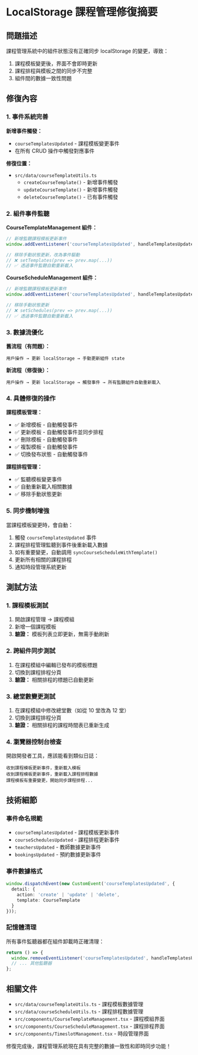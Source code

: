 # LocalStorage 課程管理修復摘要

## 問題描述

課程管理系統中的組件狀態沒有正確同步 localStorage 的變更，導致：
1. 課程模板變更後，界面不會即時更新
2. 課程排程與模板之間的同步不完整
3. 組件間的數據一致性問題

## 修復內容

### 1. 事件系統完善

**新增事件觸發：**
- `courseTemplatesUpdated` - 課程模板變更事件
- 在所有 CRUD 操作中觸發對應事件

**修復位置：**
- `src/data/courseTemplateUtils.ts`
  - `createCourseTemplate()` - 新增事件觸發
  - `updateCourseTemplate()` - 新增事件觸發  
  - `deleteCourseTemplate()` - 已有事件觸發

### 2. 組件事件監聽

**CourseTemplateManagement 組件：**
```typescript
// 新增監聽課程模板更新事件
window.addEventListener('courseTemplatesUpdated', handleTemplatesUpdated);

// 移除手動狀態更新，改為事件驅動
// ❌ setTemplates(prev => prev.map(...))
// ✅ 透過事件監聽自動重新載入
```

**CourseScheduleManagement 組件：**
```typescript
// 新增監聽課程模板更新事件
window.addEventListener('courseTemplatesUpdated', handleTemplatesUpdated);

// 移除手動狀態更新
// ❌ setSchedules(prev => prev.map(...))
// ✅ 透過事件監聽自動重新載入
```

### 3. 數據流優化

**舊流程（有問題）：**
```
用戶操作 → 更新 localStorage → 手動更新組件 state
```

**新流程（修復後）：**
```
用戶操作 → 更新 localStorage → 觸發事件 → 所有監聽組件自動重新載入
```

### 4. 具體修復的操作

**課程模板管理：**
- ✅ 新增模板 - 自動觸發事件
- ✅ 更新模板 - 自動觸發事件並同步排程
- ✅ 刪除模板 - 自動觸發事件
- ✅ 複製模板 - 自動觸發事件
- ✅ 切換發布狀態 - 自動觸發事件

**課程排程管理：**
- ✅ 監聽模板變更事件
- ✅ 自動重新載入相關數據
- ✅ 移除手動狀態更新

### 5. 同步機制增強

當課程模板變更時，會自動：
1. 觸發 `courseTemplatesUpdated` 事件
2. 課程排程管理監聽到事件後重新載入數據
3. 如有重要變更，自動調用 `syncCourseScheduleWithTemplate()`
4. 更新所有相關的課程排程
5. 通知時段管理系統更新

## 測試方法

### 1. 課程模板測試
1. 開啟課程管理 → 課程模組
2. 新增一個課程模板
3. **驗證：** 模板列表立即更新，無需手動刷新

### 2. 跨組件同步測試
1. 在課程模組中編輯已發布的模板標題
2. 切換到課程排程分頁
3. **驗證：** 相關排程的標題已自動更新

### 3. 總堂數變更測試
1. 在課程模組中修改總堂數（如從 10 堂改為 12 堂）
2. 切換到課程排程分頁
3. **驗證：** 相關排程的課程時間表已重新生成

### 4. 瀏覽器控制台檢查
開啟開發者工具，應該能看到類似日誌：
```
收到課程模板更新事件，重新載入模板
收到課程模板更新事件，重新載入課程排程數據
課程模板有重要變更，開始同步課程排程...
```

## 技術細節

### 事件命名規範
- `courseTemplatesUpdated` - 課程模板更新事件
- `courseSchedulesUpdated` - 課程排程更新事件  
- `teachersUpdated` - 教師數據更新事件
- `bookingsUpdated` - 預約數據更新事件

### 事件數據格式
```typescript
window.dispatchEvent(new CustomEvent('courseTemplatesUpdated', { 
  detail: { 
    action: 'create' | 'update' | 'delete', 
    template: CourseTemplate 
  } 
}));
```

### 記憶體清理
所有事件監聽器都在組件卸載時正確清理：
```typescript
return () => {
  window.removeEventListener('courseTemplatesUpdated', handleTemplatesUpdated);
  // ... 其他監聽器
};
```

## 相關文件

- `src/data/courseTemplateUtils.ts` - 課程模板數據管理
- `src/data/courseScheduleUtils.ts` - 課程排程數據管理  
- `src/components/CourseTemplateManagement.tsx` - 課程模組界面
- `src/components/CourseScheduleManagement.tsx` - 課程排程界面
- `src/components/TimeslotManagement.tsx` - 時段管理界面

修復完成後，課程管理系統現在具有完整的數據一致性和即時同步功能！